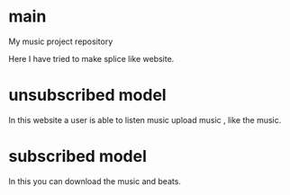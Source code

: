 # main
My music project repository

Here I have tried to make splice like website.

# unsubscribed model
In this website a user is able to listen music upload music , like the music.

# subscribed model
In this you can download the music and beats.
